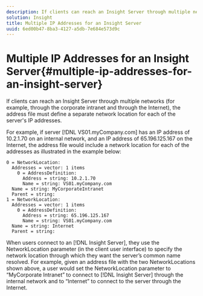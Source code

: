 ```yaml
---
description: If clients can reach an Insight Server through multiple networks (for example, through the corporate intranet and through the Internet), the address file must define a separate network location for each of the server's IP addresses.
solution: Insight
title: Multiple IP Addresses for an Insight Server
uuid: 6ed00b47-8ba3-4127-a5db-7e684e573d9c
---
```


# Multiple IP Addresses for an Insight Server{#multiple-ip-addresses-for-an-insight-server}

If clients can reach an Insight Server through multiple networks (for example, through the corporate intranet and through the Internet), the address file must define a separate network location for each of the server's IP addresses.

 For example, if server [!DNL VS01.myCompany.com] has an IP address of 10.2.1.70 on an internal network, and an IP address of 65.196.125.167 on the Internet, the address file would include a network location for each of the addresses as illustrated in the example below:

```
0 = NetworkLocation: 
  Addresses = vector: 1 items
    0 = AddressDefinition: 
      Address = string: 10.2.1.70
      Name = string: VS01.myCompany.com
  Name = string: MyCorporateIntranet
  Parent = string: 
1 = NetworkLocation: 
  Addresses = vector: 1 items
    0 = AddressDefinition: 
      Address = string: 65.196.125.167
      Name = string: VS01.myCompany.com
  Name = string: Internet
  Parent = string:
```

When users connect to an [!DNL Insight Server], they use the NetworkLocation parameter (in the client user interface) to specify the network location through which they want the server’s common name resolved. For example, given an address file with the two NetworkLocations shown above, a user would set the NetworkLocation parameter to “MyCorporate Intranet” to connect to [!DNL Insight Server] through the internal network and to “Internet” to connect to the server through the Internet. 
